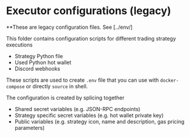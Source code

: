 # Executor configurations (legacy)

**These are legacy configuration files. See [../env/]

This folder contains configuration scripts for different trading strategy executions

- Strategy Python file
- Used Python hot wallet
- Discord webhooks 

These scripts are used to create `.env` file that you can use with `docker-compose` or directly `source` in shell.

The configuration is created by splicing together

- Shared secret variables (e.g. JSON-RPC endpoints)
- Strategy specific secret variables (e.g. hot wallet private key)
- Public variables (e.g. strategy icon, name and description, gas pricing parameters)
